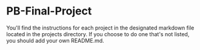 # PB-Final-Project

You'll find the instructions for each project in the designated markdown file located in the projects directory. If you choose to do one that's not listed, you should add your own README.md.
